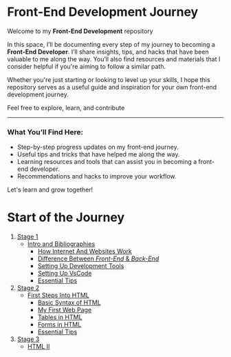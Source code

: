 # Front-End Development Journey

Welcome to my **Front-End Development** repository

In this space, I’ll be documenting every step of my journey to becoming a **Front-End Developer**. I’ll share insights, tips, and hacks that have been valuable to me along the way. You’ll also find resources and materials that I consider helpful if you're aiming to follow a similar path.

Whether you're just starting or looking to level up your skills, I hope this repository serves as a useful guide and inspiration for your own front-end development journey.

Feel free to explore, learn, and contribute

---

### What You’ll Find Here:
- Step-by-step progress updates on my front-end journey.
- Useful tips and tricks that have helped me along the way.
- Learning resources and tools that can assist you in becoming a front-end developer.
- Recommendations and hacks to improve your workflow.

Let's learn and grow together!

# Start of the Journey

1. [Stage 1](Stage-1)
	- [Intro and Bibliographies](/Stage-1/Readme.md)
		- [How Internet And Websites Work](/Stage-1/How-Internet-And-WebSites-Work.md)
		- [Difference Between *Front-End* & *Back-End*](/Stage-1/Difference-Front-End-Back-End.md)
		- [Setting Up Development Tools](/Stage-1/Setting-Up-Development-Tools.md)
		- [Setting Up VsCode](/Stage-1/Vs-Code-Extensions.md)
		- [Essential Tips](/Stage-1/Tips.md)
2. [Stage 2](/Stage-2)
	- [First Steps Into HTML](/Stage-2/Readme.md)
		- [Basic Syntax of HTML](/Stage-2/Basic-Syntax-in-HTML.md)
		- [My First Web Page](/Stage-2/My-First-Page.md)
		- [Tables in HTML](/Stage-2/Tables-in-HTML.md)
		- [Forms in HTML](/Stage-2/Forms-in-HTML.md)
		- [Essential Tips](/Stage-2/Tips.md)
3. [Stage 3](/Stage-3)
	- [HTML II](/Stage-3/HTML-II.md)
